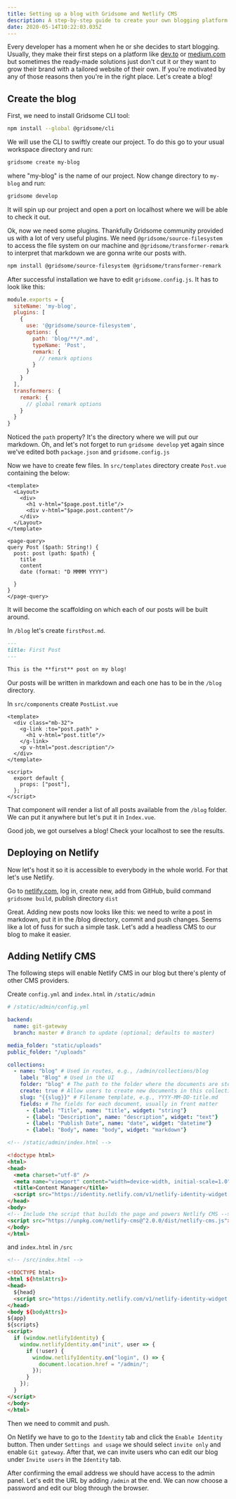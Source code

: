 ```yaml
---
title: Setting up a blog with Gridsome and Netlify CMS
description: A step-by-step guide to create your own blogging platform from scratch
date: 2020-05-14T10:22:03.035Z
---
```


Every developer has a moment when he or she decides to start blogging. Usually, they make their first steps on a platform like [dev.to](https://dev.to/) or [medium.com](https://medium.com/) but sometimes the ready-made solutions just don't cut it or they want to grow their brand with a tailored website of their own. If you're motivated by any of those reasons then you're in the right place. Let's create a blog!

## Create the blog

First, we need to install Gridsome CLI tool:

```bash
npm install --global @gridsome/cli
```

We will use the CLI to swiftly create our project. To do this go to your usual workspace directory and run:

```bash
gridsome create my-blog
```

where "my-blog" is the name of our project. Now change directory to `my-blog` and run:

```bash
gridsome develop
```

It will spin up our project and open a port on localhost where we will be able to check it out.

Ok, now we need some plugins. Thankfully Gridsome community provided us with a lot of very useful plugins. We need `@gridsome/source-filesystem` to access the file system on our machine and `@gridsome/transformer-remark` to interpret that markdown we are gonna write our posts with.

```bash
npm install @gridsome/source-filesystem @gridsome/transformer-remark
```

After successful installation we have to edit `gridsome.config.js`. It has to look like this:

```javascript
module.exports = {
  siteName: 'my-blog',
  plugins: [
    {
      use: '@gridsome/source-filesystem',
      options: {
        path: 'blog/**/*.md',
        typeName: 'Post',
        remark: {
          // remark options
        }
      }
    }
  ],
  transformers: {
    remark: {
      // global remark options
    }
  }
}
```

Noticed the `path` property? It's the directory where we will put our markdown. Oh, and let's not forget to run `gridsome develop` yet again since we've edited both `package.json` and `gridsome.config.js`

Now we have to create few files. In `src/templates` directory create `Post.vue` containing the below:

```vue
<template>
  <Layout>
    <div>
      <h1 v-html="$page.post.title"/>
      <div v-html="$page.post.content"/>
    </div>
  </Layout>
</template>

<page-query>
query Post ($path: String!) {
  post: post (path: $path) {
    title
    content
    date (format: "D MMMM YYYY")

  }
}
</page-query>
```

It will become the scaffolding on which each of our posts will be built around.

In `/blog` let's create `firstPost.md`.

```markdown
---
title: First Post
---

This is the **first** post on my blog!
```

Our posts will be written in markdown and each one has to be in the `/blog` directory.

In `src/components` create `PostList.vue`

```vue
<template>
  <div class="mb-32">
    <g-link :to="post.path" >
      <h1 v-html="post.title"/>
    </g-link>
    <p v-html="post.description"/>
  </div>
</template>

<script>
  export default {
    props: ["post"],
  };
</script>
```

That component will render a list of all posts available from the `/blog` folder. We can put it anywhere but let's put it in `Index.vue`.

Good job, we got ourselves a blog! Check your localhost to see the results.

## Deploying on Netlify

Now let's host it so it is accessible to everybody in the whole world. For that let's use Netlify.

Go to [netlify.com](https://www.netlify.com/), log in, create new, add from GitHub, build command `gridsome build`, publish directory `dist`

Great. Adding new posts now looks like this: we need to write a post in markdown, put it in the /blog directory, commit and push changes. Seems like a lot of fuss for such a simple task. Let's add a headless CMS to our blog to make it easier.

## Adding Netlify CMS

The following steps will enable Netlify CMS in our blog but there's plenty of other CMS providers.

Create `config.yml` and `index.html` in `/static/admin`

```yml
# /static/admin/config.yml

backend:
  name: git-gateway
  branch: master # Branch to update (optional; defaults to master)

media_folder: "static/uploads"
public_folder: "/uploads"

collections:
  - name: "blog" # Used in routes, e.g., /admin/collections/blog
    label: "Blog" # Used in the UI
    folder: "blog" # The path to the folder where the documents are stored
    create: true # Allow users to create new documents in this collection
    slug: "{{slug}}" # Filename template, e.g., YYYY-MM-DD-title.md
    fields: # The fields for each document, usually in front matter
      - {label: "Title", name: "title", widget: "string"}
      - {label: "Description", name: "description", widget: "text"}
      - {label: "Publish Date", name: "date", widget: "datetime"}
      - {label: "Body", name: "body", widget: "markdown"}
```

```html
<!-- /static/admin/index.html -->

<!doctype html>
<html>
<head>
  <meta charset="utf-8" />
  <meta name="viewport" content="width=device-width, initial-scale=1.0" />
  <title>Content Manager</title>
  <script src="https://identity.netlify.com/v1/netlify-identity-widget.js"></script>
</head>
<body>
<!-- Include the script that builds the page and powers Netlify CMS -->
<script src="https://unpkg.com/netlify-cms@^2.0.0/dist/netlify-cms.js"></script>
</body>
</html>
```

and `index.html` in `/src`

```html
<!-- /src/index.html -->

<!DOCTYPE html>
<html ${htmlAttrs}>
<head>
  ${head}
  <script src="https://identity.netlify.com/v1/netlify-identity-widget.js"></script>
</head>
<body ${bodyAttrs}>
${app}
${scripts}
<script>
  if (window.netlifyIdentity) {
    window.netlifyIdentity.on("init", user => {
      if (!user) {
        window.netlifyIdentity.on("login", () => {
          document.location.href = "/admin/";
        });
      }
    });
  }
</script>
</body>
</html>
```

Then we need to commit and push.

On Netlify we have to go to the `Identity` tab and click the `Enable Identity` button. Then under `Settings and usage` we should select `invite only` and enable `Git gateway`. After that, we can invite users who can edit our blog under `Invite users` in the `Identity` tab.

After confirming the email address we should have access to the admin panel. Let's edit the URL by adding `/admin` at the end. We can now choose a password and edit our blog through the browser.
